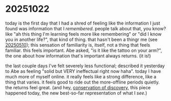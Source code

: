 # 20251022

today is the first day that I had a shred of feeling like the information I just found was information that I _remembered_. people talk about that, you know? like "ah this thing I'm learning feels more like remembering" or "did I know you in another life?", that kind of thing. that hasn't been a thingr me (see [20250510](../../05/10.md)); this sensation of familiarity is, itself, not a thing that feels familiar. this feels important. Abe asked, "is it like the tattoo on your arm?", the one about how information that's important always returns. (it is!)

the last couple days I've felt severely less functional; described it yesterday to Abe as feeling "solid but VERY ineffectual right now haha". today I have much more of myself online. it really feels like a strong difference, like a thing that varies. it feels good to ride out the more-offline periods quietly. the returns feel great. (and hey, [conservation of discovery](conservation-of-discovery.md), this piece happened today, the new best-so-far representation of what I _see_.)
